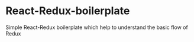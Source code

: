 # React-Redux-boilerplate
Simple React-Redux boilerplate which help to understand the basic flow of Redux 
